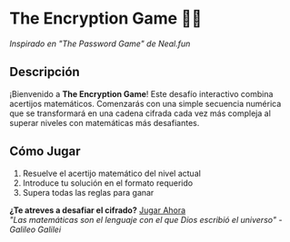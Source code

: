 # The Encryption Game 🧩🔢

*Inspirado en "The Password Game" de Neal.fun*

## Descripción
¡Bienvenido a **The Encryption Game**! Este desafío interactivo combina acertijos matemáticos. Comenzarás con una simple secuencia numérica que se transformará en una cadena cifrada cada vez más compleja al superar niveles con matemáticas más desafiantes.


## Cómo Jugar
1. Resuelve el acertijo matemático del nivel actual
2. Introduce tu solución en el formato requerido
3. Supera todas las reglas para ganar

**¿Te atreves a desafiar el cifrado?** [Jugar Ahora](https://.............)  
*"Las matemáticas son el lenguaje con el que Dios escribió el universo" - Galileo Galilei*

